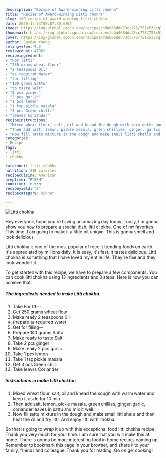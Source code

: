 ```yaml
---
description: "Recipe of Award-winning Litti chokha"
title: "Recipe of Award-winning Litti chokha"
slug: 180-recipe-of-award-winning-litti-chokha
date: 2020-11-23T00:07:30.626Z
image: https://img-global.cpcdn.com/recipes/bda066ddd73cc776/751x532cq70/litti-chokha-recipe-main-photo.jpg
thumbnail: https://img-global.cpcdn.com/recipes/bda066ddd73cc776/751x532cq70/litti-chokha-recipe-main-photo.jpg
cover: https://img-global.cpcdn.com/recipes/bda066ddd73cc776/751x532cq70/litti-chokha-recipe-main-photo.jpg
author: Jayden Young
ratingvalue: 4.8
reviewcount: 47082
recipeingredient:
- "For litti"
- "250 grams wheat flour"
- "2 teaspoons Oil"
- "as required Water"
- "for filling"
- "100 grams Sattu"
- "to taste Salt"
- "2 pcs ginger"
- "2 pcs garlic"
- "1 pcs lemon"
- "1 tsp pickle masala"
- "3 pcs Green chilli"
- "leaves Coriander"
recipeinstructions:
- "Mixed wheat flour, salt, oil and knead the dough with warm water and keep it aside for 10 min."
- "Then add salt, lemon, pickle masala, green chillies, ginger, garlic, coriander leaves in sattu and mix it well."
- "Now fill sattu mixture in the dough and make small litti shells and then heat the oil and fry litti. And enjoy litti with chokha."
categories:
- Recipe
tags:
- litti
- chokha

katakunci: litti chokha 
nutrition: 288 calories
recipecuisine: American
preptime: "PT22M"
cooktime: "PT53M"
recipeyield: "2"
recipecategory: Dinner

---
```



![Litti chokha](https://img-global.cpcdn.com/recipes/bda066ddd73cc776/751x532cq70/litti-chokha-recipe-main-photo.jpg)

Hey everyone, hope you're having an amazing day today. Today, I'm gonna show you how to prepare a special dish, litti chokha. One of my favorites. This time, I am going to make it a little bit unique. This is gonna smell and look delicious.

Litti chokha is one of the most popular of recent trending foods on earth. It's appreciated by millions daily. It is easy, it's fast, it tastes delicious. Litti chokha is something that I have loved my entire life. They're fine and they look wonderful.




To get started with this recipe, we have to prepare a few components. You can cook litti chokha using 13 ingredients and 3 steps. Here is how you can achieve that.

<!--inarticleads1-->

##### The ingredients needed to make Litti chokha:

1. Take For litti--
1. Get 250 grams wheat flour
1. Make ready 2 teaspoons Oil
1. Prepare as required Water
1. Get for filling--
1. Prepare 100 grams Sattu
1. Make ready to taste Salt
1. Take 2 pcs ginger
1. Make ready 2 pcs garlic
1. Take 1 pcs lemon
1. Take 1 tsp pickle masala
1. Get 3 pcs Green chilli
1. Take leaves Coriander




<!--inarticleads2-->

##### Instructions to make Litti chokha:

1. Mixed wheat flour, salt, oil and knead the dough with warm water and keep it aside for 10 min.
1. Then add salt, lemon, pickle masala, green chillies, ginger, garlic, coriander leaves in sattu and mix it well.
1. Now fill sattu mixture in the dough and make small litti shells and then heat the oil and fry litti. And enjoy litti with chokha.




So that is going to wrap it up with this exceptional food litti chokha recipe. Thank you very much for your time. I am sure that you will make this at home. There is gonna be more interesting food in home recipes coming up. Remember to bookmark this page in your browser, and share it to your family, friends and colleague. Thank you for reading. Go on get cooking!
